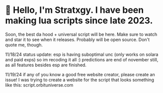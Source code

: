 # 👋 Hello, I'm Stratxgy. I have been making lua scripts since late 2023.
Soon, the best da hood + universal script will be here. 
Make sure to watch and star it to see when it releases.
Probably will be open source. Don't quote me, though.

11/18/24 
status update: esp is having suboptimal unc (only works on solara and paid exps) so im recoding it all :)
predictions are end of november still, as all features besides esp are finished.

11/19/24 
if any of you know a good free website creator, please create an issue!
I was trying to create a website for the script that looks something like this: script.orbituniverse.com
